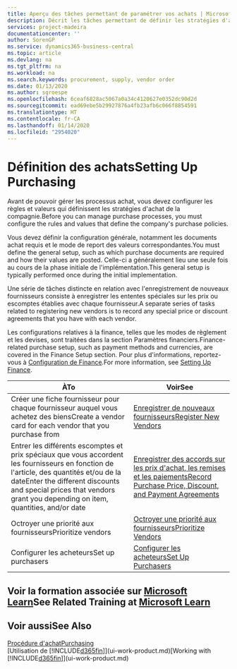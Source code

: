 ```yaml
---
title: Aperçu des tâches permettant de paramétrer vos achats | Microsoft Docs
description: Décrit les tâches permettant de définir les stratégies d'approvisionnement de votre compagnie et de déterminer vos processus d'achat.
services: project-madeira
documentationcenter: ''
author: SorenGP
ms.service: dynamics365-business-central
ms.topic: article
ms.devlang: na
ms.tgt_pltfrm: na
ms.workload: na
ms.search.keywords: procurement, supply, vendor order
ms.date: 01/13/2020
ms.author: sgroespe
ms.openlocfilehash: 6ceaf6828ac5067a0a34c4120627e0352dc90d2d
ms.sourcegitcommit: ead69ebe5b29927876a4fb23afb6c066f8854591
ms.translationtype: HT
ms.contentlocale: fr-CA
ms.lasthandoff: 01/14/2020
ms.locfileid: "2954020"
---
```

# <a name="setting-up-purchasing"></a><span data-ttu-id="62ad5-103">Définition des achats</span><span class="sxs-lookup"><span data-stu-id="62ad5-103">Setting Up Purchasing</span></span>
<span data-ttu-id="62ad5-104">Avant de pouvoir gérer les processus achat, vous devez configurer les règles et valeurs qui définissent les stratégies d'achat de la compagnie.</span><span class="sxs-lookup"><span data-stu-id="62ad5-104">Before you can manage purchase processes, you must configure the rules and values that define the company's purchase policies.</span></span>

<span data-ttu-id="62ad5-105">Vous devez définir la configuration générale, notamment les documents achat requis et le mode de report des valeurs correspondantes.</span><span class="sxs-lookup"><span data-stu-id="62ad5-105">You must define the general setup, such as which purchase documents are required and how their values are posted.</span></span> <span data-ttu-id="62ad5-106">Celle-ci a généralement lieu une seule fois au cours de la phase initiale de l'implémentation.</span><span class="sxs-lookup"><span data-stu-id="62ad5-106">This general setup is typically performed once during the initial implementation.</span></span>

<span data-ttu-id="62ad5-107">Une série de tâches distincte en relation avec l'enregistrement de nouveaux fournisseurs consiste à enregistrer les ententes spéciales sur les prix ou escomptes établies avec chaque fournisseur.</span><span class="sxs-lookup"><span data-stu-id="62ad5-107">A separate series of tasks related to registering new vendors is to record any special price or discount agreements that you have with each vendor.</span></span>

<span data-ttu-id="62ad5-108">Les configurations relatives à la finance, telles que les modes de règlement et les devises, sont traitées dans la section Paramètres financiers.</span><span class="sxs-lookup"><span data-stu-id="62ad5-108">Finance-related purchase setup, such as payment methods and currencies, are covered in the Finance Setup section.</span></span> <span data-ttu-id="62ad5-109">Pour plus d'informations, reportez-vous à [Configuration de Finance](finance-setup-finance.md).</span><span class="sxs-lookup"><span data-stu-id="62ad5-109">For more information, see [Setting Up Finance](finance-setup-finance.md).</span></span>

| <span data-ttu-id="62ad5-110">À</span><span class="sxs-lookup"><span data-stu-id="62ad5-110">To</span></span> | <span data-ttu-id="62ad5-111">Voir</span><span class="sxs-lookup"><span data-stu-id="62ad5-111">See</span></span> |
| --- | --- |
| <span data-ttu-id="62ad5-112">Créer une fiche fournisseur pour chaque fournisseur auquel vous achetez des biens</span><span class="sxs-lookup"><span data-stu-id="62ad5-112">Create a vendor card for each vendor that you purchase from</span></span>|[<span data-ttu-id="62ad5-113">Enregistrer de nouveaux fournisseurs</span><span class="sxs-lookup"><span data-stu-id="62ad5-113">Register New Vendors</span></span>](purchasing-how-register-new-vendors.md) |
| <span data-ttu-id="62ad5-114">Entrer les différents escomptes et prix spéciaux que vous accordent les fournisseurs en fonction de l'article, des quantités et/ou de la date</span><span class="sxs-lookup"><span data-stu-id="62ad5-114">Enter the different discounts and special prices that vendors grant you depending on item, quantities, and/or date</span></span> |[<span data-ttu-id="62ad5-115">Enregistrer des accords sur les prix d'achat, les remises et les paiements</span><span class="sxs-lookup"><span data-stu-id="62ad5-115">Record Purchase Price, Discount, and Payment Agreements</span></span>](purchasing-how-record-purchase-price-discount-payment-agreements.md) |
| <span data-ttu-id="62ad5-116">Octroyer une priorité aux fournisseurs</span><span class="sxs-lookup"><span data-stu-id="62ad5-116">Prioritize vendors</span></span> |[<span data-ttu-id="62ad5-117">Octroyer une priorité aux fournisseurs</span><span class="sxs-lookup"><span data-stu-id="62ad5-117">Prioritize Vendors</span></span>](purchasing-how-prioritize-vendors.md) |
| <span data-ttu-id="62ad5-118">Configurer les acheteurs</span><span class="sxs-lookup"><span data-stu-id="62ad5-118">Set up purchasers</span></span> |[<span data-ttu-id="62ad5-119">Configurer les acheteurs</span><span class="sxs-lookup"><span data-stu-id="62ad5-119">Set Up Purchasers</span></span>](purchasing-how-setup-purchasers.md) |

## <a name="see-related-training-at-microsoft-learnlearnmodulestrade-get-started-dynamics-365-business-central"></a><span data-ttu-id="62ad5-120">Voir la formation associée sur [Microsoft Learn](/learn/modules/trade-get-started-dynamics-365-business-central/)</span><span class="sxs-lookup"><span data-stu-id="62ad5-120">See Related Training at [Microsoft Learn](/learn/modules/trade-get-started-dynamics-365-business-central/)</span></span>

## <a name="see-also"></a><span data-ttu-id="62ad5-121">Voir aussi</span><span class="sxs-lookup"><span data-stu-id="62ad5-121">See Also</span></span>
[<span data-ttu-id="62ad5-122">Procédure d'achat</span><span class="sxs-lookup"><span data-stu-id="62ad5-122">Purchasing</span></span>](purchasing-manage-purchasing.md)  
<span data-ttu-id="62ad5-123">[Utilisation de [!INCLUDE[d365fin](includes/d365fin_md.md)]](ui-work-product.md)</span><span class="sxs-lookup"><span data-stu-id="62ad5-123">[Working with [!INCLUDE[d365fin](includes/d365fin_md.md)]](ui-work-product.md)</span></span>
